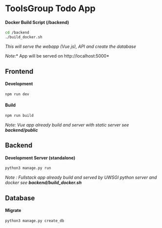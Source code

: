 # ToolsGroup Todo App



#### Docker Build Script (/backend)

```bash
cd /backend
./build_docker.sh
```
*This will serve the webapp (Vue js), API and create the database*

*Note:** App will be served on http://localhost:5000*



## Frontend

#### Development

```bash
npm run dev
```

#### Build

```bash
npm run build
```
*Note: Vue app already build and server with static server see **backend/public***



## Backend

#### Development Server (standalone)

```bash
python3 manage.py run
```
*Note : Fullstack app already build and served by UWSGI python server and docker see **backend/build_docker.sh*** 




## Database

#### Migrate

```bash
python3 manage.py create_db
```

